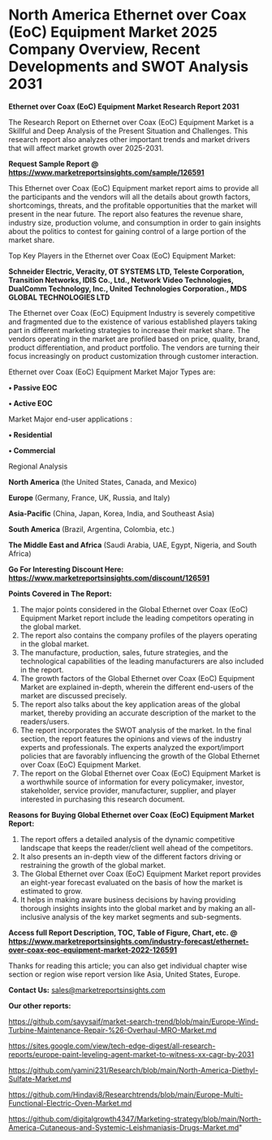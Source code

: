 # North America Ethernet over Coax (EoC) Equipment Market 2025 Company Overview, Recent Developments and SWOT Analysis 2031

<strong>Ethernet over Coax (EoC) Equipment Market Research Report 2031</strong>

The Research Report on Ethernet over Coax (EoC) Equipment Market is a Skillful and Deep Analysis of the Present Situation and Challenges. This research report also analyzes other important trends and market drivers that will affect market growth over 2025-2031.

<strong>Request Sample Report @ <a href=https://www.marketreportsinsights.com/sample/126591>https://www.marketreportsinsights.com/sample/126591</a></strong>

This Ethernet over Coax (EoC) Equipment market report aims to provide all the participants and the vendors will all the details about growth factors, shortcomings, threats, and the profitable opportunities that the market will present in the near future. The report also features the revenue share, industry size, production volume, and consumption in order to gain insights about the politics to contest for gaining control of a large portion of the market share.

Top Key Players in the Ethernet over Coax (EoC) Equipment Market:

<strong>Schneider Electric, Veracity, OT SYSTEMS LTD, Teleste Corporation, Transition Networks, IDIS Co., Ltd., Network Video Technologies, DualComm Technology, Inc., United Technologies Corporation., MDS GLOBAL TECHNOLOGIES LTD</strong>

The Ethernet over Coax (EoC) Equipment Industry is severely competitive and fragmented due to the existence of various established players taking part in different marketing strategies to increase their market share. The vendors operating in the market are profiled based on price, quality, brand, product differentiation, and product portfolio. The vendors are turning their focus increasingly on product customization through customer interaction.

Ethernet over Coax (EoC) Equipment Market Major Types are:

<strong>• Passive EOC

• Active EOC</strong>

Market Major end-user applications :

<strong>• Residential

• Commercial</strong>

Regional Analysis

</u><strong><b>North America</b></strong> (the United States, Canada, and Mexico)

<strong><b>Europe </b></strong>(Germany, France, UK, Russia, and Italy)

<strong><b>Asia-Pacific</b></strong> (China, Japan, Korea, India, and Southeast Asia)

<strong><b>South America</b></strong> (Brazil, Argentina, Colombia, etc.)

<strong><b>The Middle East and Africa</b></strong> (Saudi Arabia, UAE, Egypt, Nigeria, and South Africa)

<strong>Go For Interesting Discount Here: <a href=https://www.marketreportsinsights.com/discount/126591>https://www.marketreportsinsights.com/discount/126591</a></strong>

<strong>Points Covered in The Report:</strong>
<ol>
  <li>The major points considered in the Global Ethernet over Coax (EoC) Equipment Market report include the leading competitors operating in the global market.</li>
  <li>The report also contains the company profiles of the players operating in the global market.</li>
  <li>The manufacture, production, sales, future strategies, and the technological capabilities of the leading manufacturers are also included in the report.</li>
  <li>The growth factors of the Global Ethernet over Coax (EoC) Equipment Market are explained in-depth, wherein the different end-users of the market are discussed precisely.</li>
  <li>The report also talks about the key application areas of the global market, thereby providing an accurate description of the market to the readers/users.</li>
  <li>The report incorporates the SWOT analysis of the market. In the final section, the report features the opinions and views of the industry experts and professionals. The experts analyzed the export/import policies that are favorably influencing the growth of the Global Ethernet over Coax (EoC) Equipment Market.</li>
  <li>The report on the Global Ethernet over Coax (EoC) Equipment Market is a worthwhile source of information for every policymaker, investor, stakeholder, service provider, manufacturer, supplier, and player interested in purchasing this research document.</li>
</ol>
<strong>Reasons for Buying Global Ethernet over Coax (EoC) Equipment Market Report:</strong>

<ol>
  <li>The report offers a detailed analysis of the dynamic competitive landscape that keeps the reader/client well ahead of the competitors.</li>
  <li>It also presents an in-depth view of the different factors driving or restraining the growth of the global market.</li>
  <li>The Global Ethernet over Coax (EoC) Equipment Market report provides an eight-year forecast evaluated on the basis of how the market is estimated to grow.</li>
  <li>It helps in making aware business decisions by having providing thorough insights insights into the global market and by making an all-inclusive analysis of the key market segments and sub-segments.</li>
</ol>
<strong>Access full Report Description, TOC, Table of Figure, Chart, etc. @ <a href=https://www.marketreportsinsights.com/industry-forecast/ethernet-over-coax-eoc-equipment-market-2022-126591>https://www.marketreportsinsights.com/industry-forecast/ethernet-over-coax-eoc-equipment-market-2022-126591</a></strong>


Thanks for reading this article; you can also get individual chapter wise section or region wise report version like Asia, United States, Europe.

<strong>Contact Us:</strong>
sales@marketreportsinsights.com

<strong>Our other reports:</strong>

<a href=https://github.com/sayysaif/market-search-trend/blob/main/Europe-Wind-Turbine-Maintenance-Repair-%26-Overhaul-MRO-Market.md>https://github.com/sayysaif/market-search-trend/blob/main/Europe-Wind-Turbine-Maintenance-Repair-%26-Overhaul-MRO-Market.md</a>

<a href=https://sites.google.com/view/tech-edge-digest/all-research-reports/europe-paint-leveling-agent-market-to-witness-xx-cagr-by-2031>https://sites.google.com/view/tech-edge-digest/all-research-reports/europe-paint-leveling-agent-market-to-witness-xx-cagr-by-2031</a>

<a href=https://github.com/yamini231/Research/blob/main/North-America-Diethyl-Sulfate-Market.md>https://github.com/yamini231/Research/blob/main/North-America-Diethyl-Sulfate-Market.md</a>

<a href=https://github.com/Hindavi8/Researchtrends/blob/main/Europe-Multi-Functional-Electric-Oven-Market.md>https://github.com/Hindavi8/Researchtrends/blob/main/Europe-Multi-Functional-Electric-Oven-Market.md</a>

<a href=https://github.com/digitalgrowth4347/Marketing-strategy/blob/main/North-America-Cutaneous-and-Systemic-Leishmaniasis-Drugs-Market.md>https://github.com/digitalgrowth4347/Marketing-strategy/blob/main/North-America-Cutaneous-and-Systemic-Leishmaniasis-Drugs-Market.md</a>"
